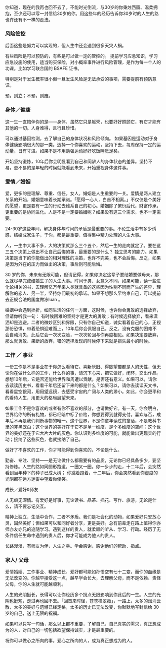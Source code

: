 

你知道，现在的我再也回不去了。不能时光倒流，与30岁的你秉烛西窗、温柔拥抱，至少还可以写一封信给30岁的你。用这些年的经历告诉你30岁时的人生的路也许还有不一样的走法。

### 风险管控

后面这些是努力可以实现的，但人生中还会遇到很多天灾人祸。

有些风险是可以预防的，有些是可以做一定的管控的。
提前学习应急知识，学习应急设施的使用，适当购买保险，对小概率事件进行风险管理，是作为每一个人的功课。比如学习联合国的 BSAFE 证书。

特别是对于发生概率很小但一旦发生风险是无法承受的事项，需要提前有预防意识。

预，则立；不预，则废。


### 身体／健康

这一生一直陪伴你的是——身体，虽然它只是躯壳，也要好好照顾它，有它才能有其他的一切。人身难得，且行且珍惜。

可以通过基因检测，去了解自己的身体状况和风险倾向。
如果基因是运动对于身体健康影响很大的那一类，选择一个你喜欢的运动，坚持下去，每周保持一定的运动量，日有寸进。如果不是不用勉强运动好好吃饭睡觉足矣。

开始坚持锻炼，10年后你会明显看到自己和同龄人的身体状态的差异。坚持不易，更不易的是年轻的时候就能看到未来，开始重视身体这件事。

### 爱情／婚姻

爱，更多的是理解、尊重、信任。女人，婚姻是人生重要的一关。爱情是两人建立关系的开始，婚姻意味着长期承诺。「愿得一心人，白首不相离。」不仅仅是个美好的愿望，更是要有一生的行动去维系自己的初心。婚姻除了繁衍后代，财富传承，更重要的是协同进化。人是不是一定要婚姻呢？如果没有这三个需求，也不一定需要。

24-30岁这些年间，解决身体与时间的矛盾是最重要的事。不论生活中有多少诱惑，结婚成家生子，于你，都是最重要，值得集中精力处理的人生大事。

人，一生中大事不多，大的决策就那么三个五个，然后一生的走向就定了。要在这三五个决策上做出不让自己后悔的事，最重要的是什么？ 独立思考的能力。如果决策是当下的你能做出的相对理性的决策，也许不完美，也不会后悔。反之，如果是因为外在的压力而做出的决策，事后则可能后悔。

30 岁的你，未来有无限可能，但请记得，如果你决定这辈子要结婚要做母亲，那么就尽早完成结婚生子的人生大事。时间于男、女意义不同，如果可能，读一些进化论相关的书，去理解亿万年来人类就具备的这些因为性别不同而产生的差异，理解你的恋人、另一半，坚持你们最初的承诺。如果不想那么早约束自己，可以提前去正规合法的国度做冻luan 。

婚姻中会遇到挫折，如同生活的任何一方面，这时候，也许你会勇敢的选择放弃，但请你听我一句： 有时候困难的坚持才是更大的勇敢；有时候选择放弃，看来潇洒却是逃避。二者的微妙区别和界限，只有你自己知道，诚实看着自己的心，正视那份恐惧，带着恐惧迎难而上，10年后你会佩服自己。反之，没有克服的困难不会自动消失，此后它会一次次变脸，一次次轮回与你再度相见。如果决定要放弃，那么就勇敢、果断的放弃，错的选择发现的时候停下来就是损失最小的时候。

### 工作 ／ 事业

一份工作是不是事业在于你怎么看待它。喜新厌旧、得陇望蜀都是人的天性，但无论你在做什么样的工作，什么样的事，请沉下心来，把它做好，闭环，交出作品。想想10年后，它是否还能给世界和周遭以贡献，是否还有意义。如果可以，请你去读读历史书，看看千年后还留下来的都是什么？如果可以，请你去读读天文书，看看星空银河，用用望远镜，去感受宇宙的广阔与人类的渺小。如此，你会更平和的看待人生，用更大的格局展望未来。

如果工作不是你喜欢的或者有你不喜欢的部分，也请做好它。有一天，你会明白，世界给你的所有礼物，都已经暗中标了价格，你想要得到就得支付。喜欢与否，成年后不再是我们判断事物的唯一。这个世界，不是你童年读过的童话，不是教科书里的非黑既白；这个世界的美好在于它不是单一维度，是个多维度的空间；这个世界的美好还在于它大片大片的灰色。你认识到多维度的可能，就能做出更现实的行动；接纳了这些灰色，也就接纳了自己。

做好了不喜欢的工作，你才可能得到你喜欢的，不论是什么。

勤奋、专注、坚持——是无论做什么都需要有的品质，无论你已经具备多少，要坚持修炼。人生的路如同圆形跑道，一圈又一圈。你一步步的走，十二年后，会突然看到当年种下的种子已成大树； 你跳着跑着，十二年后，你会突然看到你虚度的光阴都在远方迷雾中望着你傻笑。

成长／爱好&师友

人无癖无深情。有爱好是好事，无论读书、品茶、插花、写作、旅游，无论是什么，请不要忘记交互。

精神上独立，生活中合作，二者不矛盾。我们是社会化的动物，如果爱好只安放心灵，固然美好；但如果可以和同好者分享，更是美好。总有前辈走在路上值得你亦师亦友亦兄的追随学习。遇到这样的贵人，就柔顺的听从、学习、行动。经历了无条件信任生命中遇到的贵人后，你才可能成为他人的贵人。

长路漫漫，有师友为伴，人生之幸。学会感谢，感谢他们的帮助、指点。

### 家人/ 父母

爱情婚姻、工作事业、精神成长、爱好都可能如孙悟空有七十二变，而你的血缘是无法改变的。你越早接受这一点，越早学会长大，去理解父母，而不是依赖、责怪父母，你的人生就可能越顺利。


人生的光阴挺长，长得可以让你经历多个拐点无限影响到你此后的一生。人生的光阴也挺短，走过再也回不去。「回首来时径，苍苍横翠薇」，一路上，太多的烟消云散，太多的美好与遗憾已经定格，太多的历史已无法改变，你默默地写封信给 30岁的自己，送上无限的祝福。 

如果可以只写一句话，那么以上都不重要，了解自己，自己真实的需求，真正想成为的人，对自己的一切包括欲望保持诚实，才是最重要的。

祝你可以做心之所向的事，爱心之所向的人，成为真正想成为的人。
